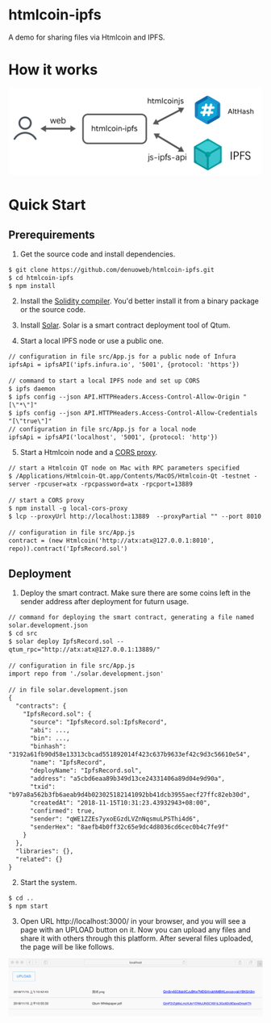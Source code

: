 # htmlcoin-ipfs
A demo for sharing files via Htmlcoin and IPFS.

# How it works
![image](doc/image/1.png)

# Quick Start
## Prerequirements
1. Get the source code and install dependencies.
```
$ git clone https://github.com/denuoweb/htmlcoin-ipfs.git
$ cd htmlcoin-ipfs
$ npm install
```

2. Install the [Solidity compiler](https://solidity.readthedocs.io/en/latest/installing-solidity.html#building-from-source). You'd better install it from a binary package or the source code.
3. Install [Solar](https://github.com/qtumproject/solar). Solar is a smart contract deployment tool of Qtum.

4. Start a local IPFS node or use a public one.
```
// configuration in file src/App.js for a public node of Infura
ipfsApi = ipfsAPI('ipfs.infura.io', '5001', {protocol: 'https'})

// command to start a local IPFS node and set up CORS
$ ipfs daemon
$ ipfs config --json API.HTTPHeaders.Access-Control-Allow-Origin "[\"*\"]"
$ ipfs config --json API.HTTPHeaders.Access-Control-Allow-Credentials "[\"true\"]"
// configuration in file src/App.js for a local node
ipfsApi = ipfsAPI('localhost', '5001', {protocol: 'http'})
```

5. Start a Htmlcoin node and a [CORS proxy](https://github.com/bitcoin/bitcoin/pull/12040).
```
// start a Htmlcoin QT node on Mac with RPC parameters specified
$ /Applications/Htmlcoin-Qt.app/Contents/MacOS/Htmlcoin-Qt -testnet -server -rpcuser=atx -rpcpassword=atx -rpcport=13889

// start a CORS proxy
$ npm install -g local-cors-proxy
$ lcp --proxyUrl http://localhost:13889  --proxyPartial "" --port 8010

// configuration in file src/App.js
contract = (new Htmlcoin('http://atx:atx@127.0.0.1:8010', repo)).contract('IpfsRecord.sol')
```

## Deployment
1. Deploy the smart contract. Make sure there are some coins left in the sender address after deployment for futurn usage.
```
// command for deploying the smart contract, generating a file named solar.development.json
$ cd src
$ solar deploy IpfsRecord.sol --qtum_rpc="http://atx:atx@127.0.0.1:13889/"

// configuration in file src/App.js
import repo from './solar.development.json'

// in file solar.development.json
{
  "contracts": {
    "IpfsRecord.sol": {
      "source": "IpfsRecord.sol:IpfsRecord",
      "abi": ...,
      "bin": ...,
      "binhash": "3192a61fb90d58e13313cbcad551892014f423c637b9633ef42c9d3c56610e54",
      "name": "IpfsRecord",
      "deployName": "IpfsRecord.sol",
      "address": "a5cbd6eaa89b349d13ce24331406a89d04e9d90a",
      "txid": "b97a8a562b3fb6aeab9d4b023025182141092bb41dcb3955aecf27ffc82eb30d",
      "createdAt": "2018-11-15T10:31:23.43932943+08:00",
      "confirmed": true,
      "sender": "qWE1ZZEs7yxoEGzdLVZnNqsmuLPSThi4d6",
      "senderHex": "8aefb4b0ff32c65e9dc4d8036cd6cec0b4c7fe9f"
    }
  },
  "libraries": {},
  "related": {}
}
```

2. Start the system.
```
$ cd ..
$ npm start
```

3. Open URL http://localhost:3000/ in your browser, and you will see a page with an UPLOAD button on it. Now you can upload any files and share it with others through this platform. After several files uploaded, the page will be like follows.

![image](doc/image/2.png)
